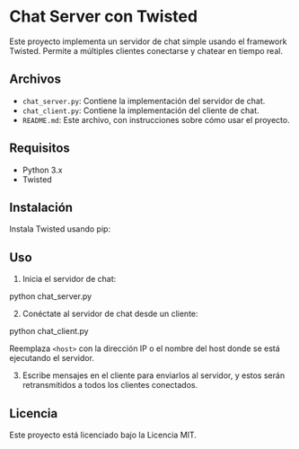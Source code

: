# Chat Server con Twisted

Este proyecto implementa un servidor de chat simple usando el framework Twisted. Permite a múltiples clientes conectarse y chatear en tiempo real.

## Archivos

- `chat_server.py`: Contiene la implementación del servidor de chat.
- `chat_client.py`: Contiene la implementación del cliente de chat.
- `README.md`: Este archivo, con instrucciones sobre cómo usar el proyecto.

## Requisitos

- Python 3.x
- Twisted

## Instalación

Instala Twisted usando pip:

## Uso

1. Inicia el servidor de chat:

python chat_server.py


2. Conéctate al servidor de chat desde un cliente:

python chat_client.py <host>

Reemplaza `<host>` con la dirección IP o el nombre del host donde se está ejecutando el servidor.

3. Escribe mensajes en el cliente para enviarlos al servidor, y estos serán retransmitidos a todos los clientes conectados.

## Licencia

Este proyecto está licenciado bajo la Licencia MIT.
